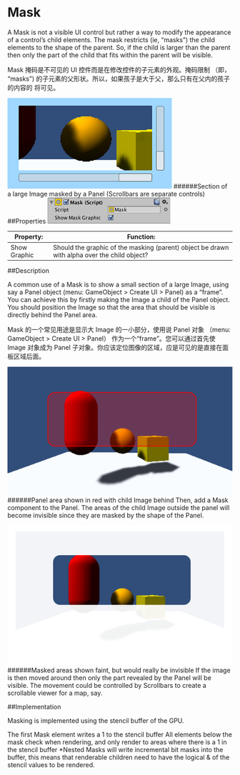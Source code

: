 # Mask

A Mask is not a visible UI control but rather a way to modify the appearance of a control’s child elements. The mask restricts (ie, “masks”) the child elements to the shape of the parent. So, if the child is larger than the parent then only the part of the child that fits within the parent will be visible.

Mask 掩码是不可见的 UI 控件而是在修改控件的子元素的外观。掩码限制 （即， “masks”)  的子元素的父形状。所以，如果孩子是大于父，那么只有在父内的孩子的内容的 将可见。 

![](Main/MaskCtrlExample.png)
######Section of a large Image masked by a Panel (Scrollbars are separate controls)
##Properties
![](Main/UI_MaskInspector.png)

| Property:	 | Function: |
| -- | -- |
| Show Graphic	 | Should the graphic of the masking (parent) object be drawn with alpha over the child object? |
##Description

A common use of a Mask is to show a small section of a large Image, using say a Panel object (menu: GameObject > Create UI > Panel) as a “frame”. You can achieve this by firstly making the Image a child of the Panel object. You should position the Image so that the area that should be visible is directly behind the Panel area.

Mask 的一个常见用途是显示大 Image 的一小部分，使用说 Panel 对象 （menu: GameObject > Create UI > Panel） 作为一个“frame”。您可以通过首先使 Image 对象成为 Panel 子对象。你应该定位图像的区域，应是可见的是直接在面板区域后面。 

![](Main/MaskDisabled.svg)
######Panel area shown in red with child Image behind
Then, add a Mask component to the Panel. The areas of the child Image outside the panel will become invisible since they are masked by the shape of the Panel.

![](Main/MaskEnabled.svg)
######Masked areas shown faint, but would really be invisible
If the image is then moved around then only the part revealed by the Panel will be visible. The movement could be controlled by Scrollbars to create a scrollable viewer for a map, say.

##Implementation

Masking is implemented using the stencil buffer of the GPU.

The first Mask element writes a 1 to the stencil buffer All elements below the mask check when rendering, and only render to areas where there is a 1 in the stencil buffer *Nested Masks will write incremental bit masks into the buffer, this means that renderable children need to have the logical & of the stencil values to be rendered.